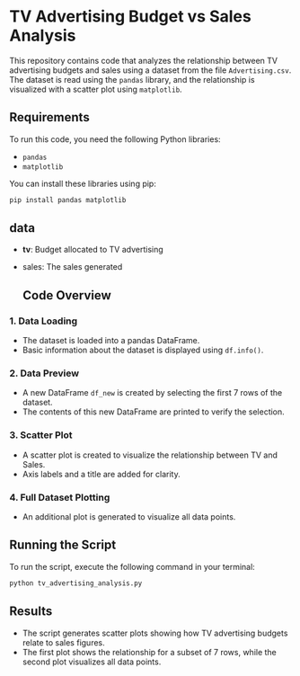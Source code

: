 # TV Advertising Budget vs Sales Analysis

This repository contains code that analyzes the relationship between TV advertising budgets and sales using a dataset from the file `Advertising.csv`. The dataset is read using the `pandas` library, and the relationship is visualized with a scatter plot using `matplotlib`.

## Requirements

To run this code, you need the following Python libraries:

- `pandas`
- `matplotlib`

You can install these libraries using pip:

```bash
pip install pandas matplotlib
```

## data
- **tv**: Budget allocated to TV advertising
- sales: The sales generated

  ## Code Overview

### 1. Data Loading

- The dataset is loaded into a pandas DataFrame.
- Basic information about the dataset is displayed using `df.info()`.

### 2. Data Preview

- A new DataFrame `df_new` is created by selecting the first 7 rows of the dataset.
- The contents of this new DataFrame are printed to verify the selection.

### 3. Scatter Plot

- A scatter plot is created to visualize the relationship between TV and Sales.
- Axis labels and a title are added for clarity.

### 4. Full Dataset Plotting

- An additional plot is generated to visualize all data points.


## Running the Script

To run the script, execute the following command in your terminal:

```bash
python tv_advertising_analysis.py
```

## Results

- The script generates scatter plots showing how TV advertising budgets relate to sales figures.
- The first plot shows the relationship for a subset of 7 rows, while the second plot visualizes all data points.
